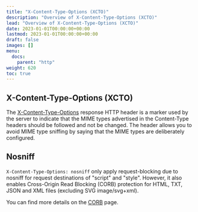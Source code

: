 ```yaml
---
title: "X-Content-Type-Options (XCTO)"
description: "Overview of X-Content-Type-Options (XCTO)"
lead: "Overview of X-Content-Type-Options (XCTO)"
date: 2023-01-01T00:00:00+00:00
lastmod: 2023-01-01T00:00:00+00:00
draft: false
images: []
menu:
  docs:
    parent: "http"
weight: 620
toc: true
---
```


## X-Content-Type-Options (XCTO)

The [X-Content-Type-Options](https://developer.mozilla.org/en-US/docs/Web/HTTP/Headers/X-Content-Type-Options) response HTTP header is a marker used by the server to indicate that the MIME types advertised in the Content-Type headers should be followed and not be changed. The header allows you to avoid MIME type sniffing by saying that the MIME types are deliberately configured.

## Nosniff

`X-Content-Type-Options: nosniff` only apply request-blocking due to nosniff for request destinations of "script" and "style". However, it also enables Cross-Origin Read Blocking (CORB) protection for HTML, TXT, JSON and XML files (excluding SVG image/svg+xml).

You can find more details on the [CORB](/docs/http/cross-origin-read-blocking-corb/) page.